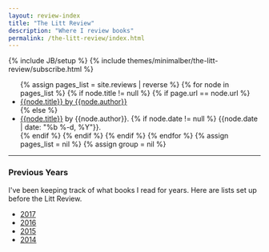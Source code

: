 ```yaml
---
layout: review-index
title: "The Litt Review"
description: "Where I review books"
permalink: /the-litt-review/index.html
---
```

{% include JB/setup %}
{% include themes/minimalber/the-litt-review/subscribe.html %}

<ul class="litt-list">
{% assign pages_list = site.reviews | reverse %}
{% for node in pages_list %}
  {% if node.title != null %}
    {% if page.url == node.url %}
    <li class="active"><a href="{{ BASE_PATH }}{{node.url}}" class="active">{{node.title}} by {{node.author}}</a></li>
    {% else %}
    <li><a href="{{ BASE_PATH }}{{node.url}}">{{node.title}}</a> by {{node.author}}.
      {% if node.date != null %}
      <span class="date">{{node.date | date: "%b %-d, %Y"}}</span>.</li>
      {% endif %}
    {% endif %}
  {% endif %}
{% endfor %}
{% assign pages_list = nil %}
{% assign group = nil %}
</ul>

<hr />

### Previous Years

I've been keeping track of what books I read for years. Here are lists set up before the Litt Review.

- [2017](https://www.burntfen.com/books/2017)
- [2016](https://www.burntfen.com/2017-02-08/books-i-read-in-2016)
- [2015](https://www.burntfen.com/2015-12-29/books-i-read-in-2015)
- [2014](https://www.burntfen.com/2015-01-04/books-from-2014)
